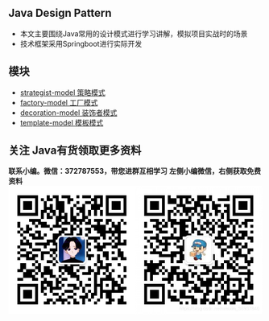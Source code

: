 ## Java Design Pattern

- 本文主要围绕Java常用的设计模式进行学习讲解，模拟项目实战时的场景
- 技术框架采用Springboot进行实际开发

## 模块

- [strategist-model 策略模式](strategist-mode/README.md)
- [factory-model 工厂模式](factory-mode/README.md)
- [decoration-model 装饰者模式](decoration-mode/README.md)
- [template-model 模板模式](template-mode/README.md)


 ## 关注 Java有货领取更多资料
**联系小编。微信：372787553，带您进群互相学习**
**左侧小编微信，右侧获取免费资料**
![在这里插入图片描述](doc/img/3.png)